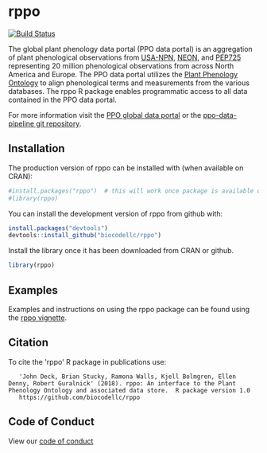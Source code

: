 
<!-- README.md is generated from README.Rmd. Please edit that file -->
rppo
====

[![Build Status](https://travis-ci.org/biocodellc/rppo.svg?branch=master)](https://travis-ci.org/biocodellc/rppo)

The global plant phenology data portal (PPO data portal) is an aggregation of plant phenological observations from [USA-NPN](https://www.usanpn.org/usa-national-phenology-network), [NEON](https://www.neonscience.org/), and [PEP725](http://www.pep725.eu/) representing 20 million phenological observations from across North America and Europe. The PPO data portal utilizes the [Plant Phenology Ontology](https://github.com/PlantPhenoOntology/ppo/) to align phenological terms and measurements from the various databases. The rppo R package enables programmatic access to all data contained in the PPO data portal.

For more information visit the [PPO global data portal](http://plantphenology.org/) or the [ppo-data-pipeline git repository](https://github.com/biocodellc/ppo-data-pipeline).

Installation
------------

The production version of rppo can be installed with (when available on CRAN):

``` r
#install.packages("rppo")  # this will work once package is available on CRAN
#library(rppo)
```

You can install the development version of rppo from github with:

``` r
install.packages("devtools")
devtools::install_github("biocodellc/rppo")
```

Install the library once it has been downloaded from CRAN or github.

``` r
library(rppo)
```

Examples
--------

Examples and instructions on using the rppo package can be found using the [rppo vignette](vignettes/rppo-vignette.md).

Citation
--------

To cite the 'rppo' R package in publications use:

       'John Deck, Brian Stucky, Ramona Walls, Kjell Bolmgren, Ellen Denny, Robert Guralnick' (2018). rppo: An interface to the Plant Phenology Ontology and associated data store.  R package version 1.0
       https://github.com/biocodellc/rppo

Code of Conduct
---------------

View our [code of conduct](CONDUCT.md)
